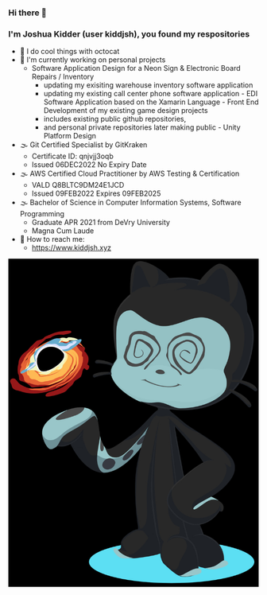 ### Hi there 👋
### I'm Joshua Kidder (user kiddjsh), you found my respositories

- 👾 I do cool things with octocat
- 🍂 I'm currently working on personal projects
     - Software Application Design for a Neon Sign & Electronic Board Repairs / Inventory
          - updating my exisiting warehouse inventory software application
          - updating my existing call center phone software application 
      - EDI Software Application based on the Xamarin Language
      - Front End Development of my existing game design projects
          - includes existing public github repositories,
          - and personal private repositories later making public 
      - Unity Platform Design 
- 🌫️ Git Certified Specialist by GitKraken
     - Certificate ID: qnjvjj3oqb
     - Issued 06DEC2022 No Expiry Date 
- 🌫️ AWS Certified Cloud Practitioner by AWS Testing & Certification
     - VALD Q8BLTC9DM24E1JCD
     - Issued 09FEB2022 Expires 09FEB2025 
- 🌫️ Bachelor of Science in Computer Information Systems, Software Programming
     - Graduate APR 2021 from DeVry University
     - Magna Cum Laude 
- 💬 How to reach me:
     - https://www.kiddjsh.xyz 

![myOctocat](https://github.com/kiddjsh/kiddjsh/blob/main/octocat-kiddjsh-avatar.jpg)


<!--
**kiddjsh/kiddjsh** is a ✨ _special_ ✨ repository because its `README.md` (this file) appears on your GitHub profile.

Here are some ideas to get you started:

- 🔭 I’m currently working on ...
- 🌱 I’m currently learning ...
- 👯 I’m looking to collaborate on ...
- 🤔 I’m looking for help with ...
- 💬 Ask me about ...
- 📫 How to reach me: ...
- 😄 Pronouns: ...
- ⚡ Fun fact: ...
-->
